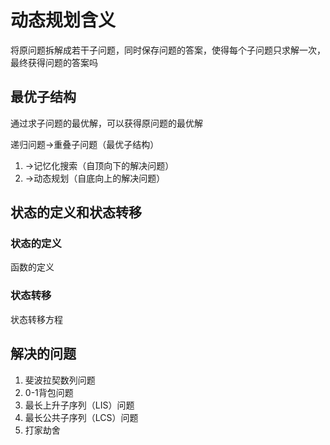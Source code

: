 # 动态规划含义
将原问题拆解成若干子问题，同时保存问题的答案，使得每个子问题只求解一次，最终获得问题的答案吗

## 最优子结构
通过求子问题的最优解，可以获得原问题的最优解

递归问题->重叠子问题（最优子结构）
1. ->记忆化搜索（自顶向下的解决问题）
2. ->动态规划（自底向上的解决问题）

## 状态的定义和状态转移

### 状态的定义
函数的定义
### 状态转移
状态转移方程


## 解决的问题
1. 斐波拉契数列问题
2. 0-1背包问题
3. 最长上升子序列（LIS）问题
4. 最长公共子序列（LCS）问题
5. 打家劫舍
